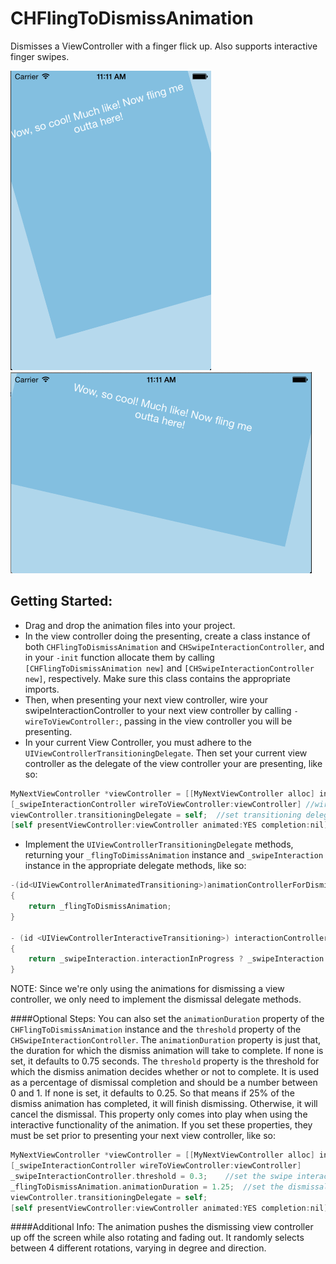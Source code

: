 CHFlingToDismissAnimation
=========================

Dismisses a ViewController with a finger flick up. Also supports interactive finger swipes.

![alt text](https://github.com/chetem/CHFlingToDismissAnimation/raw/master/Screen%20Shots/Photo%2077.png "Screen Shot 1")
&nbsp;&nbsp;&nbsp;&nbsp;&nbsp;&nbsp;&nbsp;&nbsp;
![alt text](https://github.com/chetem/CHFlingToDismissAnimation/raw/master/Screen%20Shots/Photo%2078.png "Screen Shot 2")

Getting Started:
---------------
- Drag and drop the animation files into your project.
- In the view controller doing the presenting, create a class instance of both `CHFlingToDismissAnimation` and `CHSwipeInteractionController`, and in your `-init` function allocate them by calling `[CHFlingToDismissAnimation new]` and `[CHSwipeInteractionController new]`, respectively. Make sure this class contains the appropriate imports.
- Then, when presenting your next view controller, wire your swipeInteractionController to your next view controller by calling `-wireToViewController:`, passing in the view controller you will be presenting.
- In your current View Controller, you must adhere to the `UIViewControllerTransitioningDelegate`. Then set your current view controller as the delegate of the view controller your are presenting, like so: 
```objective-c
MyNextViewController *viewController = [[MyNextViewController alloc] init]; //instance of your next view controller
[_swipeInteractionController wireToViewController:viewController] //wire to your swipe interaction
viewController.transitioningDelegate = self;  //set transitioning delegate
[self presentViewController:viewController animated:YES completion:nil];  //present next view controller
```
- Implement the `UIViewControllerTransitioningDelegate` methods, returning your `_flingToDimissAnimation` instance and `_swipeInteraction` instance in the appropriate delegate methods, like so:
```objective-c
-(id<UIViewControllerAnimatedTransitioning>)animationControllerForDismissedController:(UIViewController *)dismissed
{
	return _flingToDismissAnimation;
}

- (id <UIViewControllerInteractiveTransitioning>) interactionControllerForDismissal:(id<UIViewControllerAnimatedTransitioning>)animator
{
	return _swipeInteraction.interactionInProgress ? _swipeInteraction : nil;
}
```
NOTE: Since we're only using the animations for dismissing a view controller, we only need to implement the dismissal delegate methods.

####Optional Steps:
You can also set the `animationDuration` property of the `CHFlingToDismissAnimation` instance and the `threshold` property of the `CHSwipeInteractionController`. The `animationDuration` property is just that, the duration for which the dismiss animation will take to complete. If none is set, it defaults to 0.75 seconds. The `threshold` property is the threshold for which the dismiss animation decides whether or not to complete. It is used as a percentage of dismissal completion and should be a number between 0 and 1. If none is set, it defaults to 0.25. So that means if 25% of the dismiss animation has completed, it will finish dismissing. Otherwise, it will cancel the dismissal. This property only comes into play when using the interactive functionality of the animation. If you set these properties, they must be set prior to presenting your next view controller, like so:

```objective-c
MyNextViewController *viewController = [[MyNextViewController alloc] init];
[_swipeInteractionController wireToViewController:viewController]
_swipeInteractionController.threshold = 0.3;	//set the swipe interaction percentage threshold
_flingToDismissAnimation.animationDuration = 1.25;	//set the dismissal animation duration
viewController.transitioningDelegate = self;
[self presentViewController:viewController animated:YES completion:nil];
```

####Additional Info:
The animation pushes the dismissing view controller up off the screen while also rotating and fading out. It randomly selects between 4 different rotations, varying in degree and direction. 


